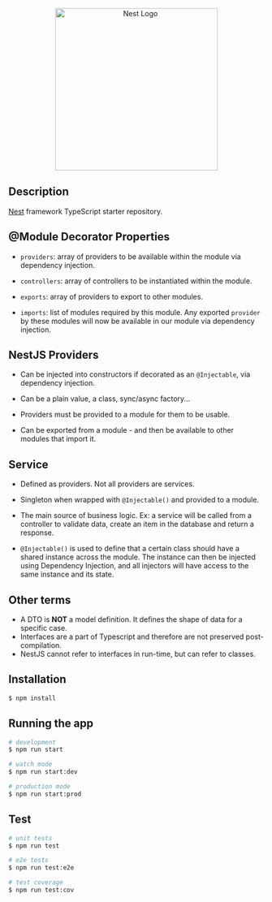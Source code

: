 <p align="center">
  <a href="http://nestjs.com/" target="blank"><img src="https://nestjs.com/img/logo_text.svg" width="320" alt="Nest Logo" /></a>
</p>

## Description

[Nest](https://github.com/nestjs/nest) framework TypeScript starter repository.

## @Module Decorator Properties

- `providers`: array of providers to be available within the module via dependency injection.

- `controllers`: array of controllers to be instantiated within the module.

- `exports`: array of providers to export to other modules.

- `imports`: list of modules required by this module. Any exported `provider` by these modules will now be available in our module via dependency injection.

## NestJS Providers

- Can be injected into constructors if decorated as an `@Injectable`, via dependency injection.

- Can be a plain value, a class, sync/async factory...

- Providers must be provided to a module for them to be usable.

- Can be exported from a module - and then be available to other modules that import it.

## Service

- Defined as providers. Not all providers are services.
- Singleton when wrapped with `@Injectable()` and provided to a module.
- The main source of business logic. Ex: a service will be called from a controller to validate data, create an item in the database and return a response.

- `@Injectable()` is used to define that a certain class should have a shared instance across the module. The instance can then be injected using Dependency Injection, and all injectors will have access to the same instance and its state.

## Other terms

- A DTO is <b>NOT</b> a model definition. It defines the shape of data for a specific case.
- Interfaces are a part of Typescript and therefore are not preserved post-compilation.
- NestJS cannot refer to interfaces in run-time, but can refer to classes.

## Installation

```bash
$ npm install
```

## Running the app

```bash
# development
$ npm run start

# watch mode
$ npm run start:dev

# production mode
$ npm run start:prod
```

## Test

```bash
# unit tests
$ npm run test

# e2e tests
$ npm run test:e2e

# test coverage
$ npm run test:cov
```
